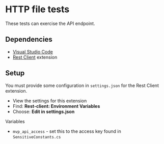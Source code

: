 # HTTP file tests

These tests can exercise the API endpoint.

## Dependencies

* [Visual Studio Code](https://code.visualstudio.com/)
* [Rest Client](https://github.com/Huachao/vscode-restclient) extension

## Setup

You must provide some configuration in `settings.json` for the Rest Client extension.

* View the settings for this extension
* Find: **Rest-client: Environment Variables**
* Choose: **Edit in settings.json**

Variables

* `mvp_api_access` - set this to the access key found in `SensitiveConstants.cs`

